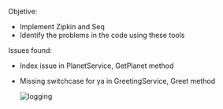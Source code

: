 Objetive:
- Implement Zipkin and Seq
- Identify the problems in the code using these tools

Issues found:
- Index issue in PlanetService, GetPlanet method
- Missing switchcase for ya in GreetingService, Greet method

  ![logging](https://github.com/user-attachments/assets/3f586148-400a-40c0-958c-3b3305698666)
